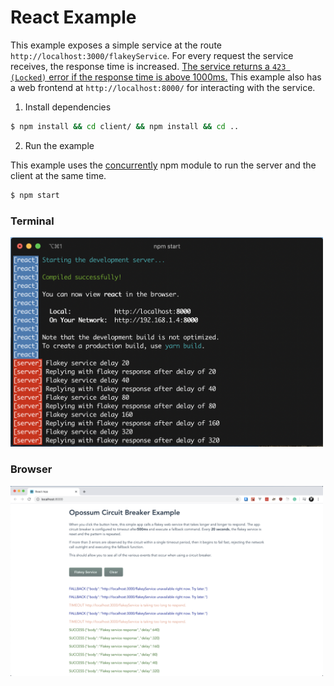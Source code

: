 # React Example

This example exposes a simple service at the route `http://localhost:3000/flakeyService`.
For every request the service receives, the response time is increased.
[The service returns a `423 (Locked)` error if the response time is above 1000ms.](https://github.com/nodeshift-starters/opossum-examples/blob/master/react/server.js#L27) This example also has a web frontend at `http://localhost:8000/` for interacting with the service.

1. Install dependencies

```sh
$ npm install && cd client/ && npm install && cd ..
```

2. Run the example

This example uses the [concurrently](https://www.npmjs.com/package/concurrently) npm module to run the server and the client at the same time.

```sh
$ npm start
```

<h3>Terminal</h3>
<img src="./images/react-terminal.png" width="500">

<h3>Browser</h3>
<img src="./images/react-browser.png" width="500">